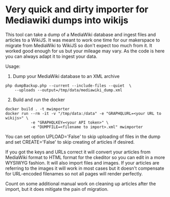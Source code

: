 # Very quick and dirty importer for Mediawiki dumps into wikijs

This tool can take a dump of a MediaWiki database and ingest files and articles to a WikiJS. It was meant to work one time for our makerspace to migrate from MediaWiki to WikiJS so don't expect too much from it.  It worked good enough for us but your mileage may vary. As the code is here you can always adapt it to ingest your data.

Usage:

1. Dump your MediaWiki database to an XML archive 
``` 
php dumpBackup.php --current --include-files --quiet  \
    --uploads --output=/tmp/data/mediawiki_dump.xml

```

2. Build and run the docker
```
docker build . -t mwimporter
docker run --rm -it -v "/tmp/data:/data" -e "GRAPHQLURL=<your URL to wikijs>" \
           -e "GRAPHQLKEY=<your API token>" \
           -e "DUMPFILE=<filename to import>.xml" mwimporter
```
You can set option UPLOAD='False' to skip uploading of files in the dump and set CREATE='False' to skip creating of articles if desired.

If you got the keys and URLs correct it will convert your articles from MediaWiki format to HTML format for the ckeditor so you can edit in a more WYSIWYG fashion. It will also import files and images. If your articles are referring to the images it will work in most cases but it doesn't compensate for URL-encoded filenames so not all pages will render perfectly. 

Count on some additional manual work on cleaning up articles after the import, but it does mitigate the pain of migration.

